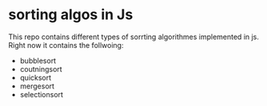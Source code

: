 # sorting algos in Js

This repo contains different types of sorrting algorithmes implemented in js.
Right now it contains the follwoing:

- bubblesort
- coutningsort
- quicksort
- mergesort
- selectionsort
